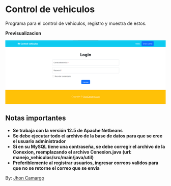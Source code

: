 # Control de vehiculos

Programa para el control de vehiculos, registro y muestra de estos.

**Previsualizacion**

![Index del aplicativo](visualizacion.png)

## Notas importantes

* **Se trabaja con la versión 12.5 de Apache Netbeans**
* **Se debe ejecutar todo el archivo de la base de datos para que se cree el usuario administrador**
* **Si en su MySQL tiene una contraseña, se debe corregir el archivo de la Conexion, reemplazando el archivo Conexion.java (url: manejo_vehiculos/src/main/java/util)**
* **Preferiblemente al registrar usuarios, ingresar correos validos para que no se retorne el correo que se envía**

By: [Jhon Camargo](https://jhoncamargo.000webhostapp.com/)